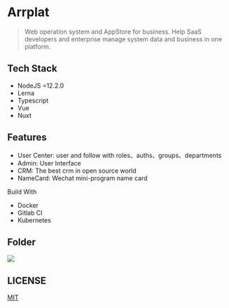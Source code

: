 # Arrplat

> Web operation system and AppStore for business. Help SaaS developers and enterprise manage system data and business in one platform.

## Tech Stack
- NodeJS =12.2.0
- Lerna
- Typescript
- Vue
- Nuxt

## Features
- User Center: user and follow with roles、auths、groups、departments
- Admin: User Interface
- CRM: The best crm in open source world
- NameCard: Wechat mini-program name card  

Build With
- Docker
- Gitlab CI
- Kubernetes

## Folder
<image src="_media/folder.png"></image>

## LICENSE
[MIT](http://git.arrway.cn/company/arrplat)